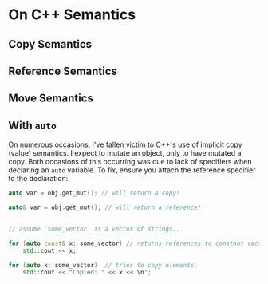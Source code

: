 # On C++ Semantics

## Copy Semantics

## Reference Semantics

## Move Semantics

## With `auto`

On numerous occasions, I've fallen victim to C++'s use of implicit copy (value) semantics.
I expect to mutate an object, only to have mutated a copy. Both occasions of this occurring
was due to lack of specifiers when declaring an `auto` variable. To fix, ensure you attach
the reference specifier to the declaration:

```cpp
auto var = obj.get_mut(); // will return a copy!

auto& var = obj.get_mut(); // will return a reference!


// assume `some_vector` is a vector of strings..

for (auto const& x: some_vector) // returns references to constant vector elements.
    std::cout << x;

for (auto x: some_vector)  // tries to copy elements.
    std::cout << "Copied: " << x << \n";
```

